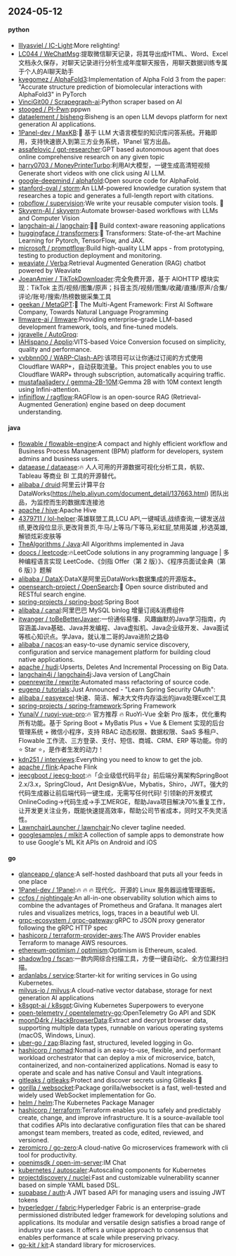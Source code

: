 ## 2024-05-12

#### python
* [lllyasviel / IC-Light](https://github.com/lllyasviel/IC-Light):More relighting!
* [LC044 / WeChatMsg](https://github.com/LC044/WeChatMsg):提取微信聊天记录，将其导出成HTML、Word、Excel文档永久保存，对聊天记录进行分析生成年度聊天报告，用聊天数据训练专属于个人的AI聊天助手
* [kyegomez / AlphaFold3](https://github.com/kyegomez/AlphaFold3):Implementation of Alpha Fold 3 from the paper: "Accurate structure prediction of biomolecular interactions with AlphaFold3" in PyTorch
* [VinciGit00 / Scrapegraph-ai](https://github.com/VinciGit00/Scrapegraph-ai):Python scraper based on AI
* [stooged / PI-Pwn](https://github.com/stooged/PI-Pwn):pppwn
* [dataelement / bisheng](https://github.com/dataelement/bisheng):Bisheng is an open LLM devops platform for next generation AI applications.
* [1Panel-dev / MaxKB](https://github.com/1Panel-dev/MaxKB):💬 基于 LLM 大语言模型的知识库问答系统。开箱即用，支持快速嵌入到第三方业务系统，1Panel 官方出品。
* [assafelovic / gpt-researcher](https://github.com/assafelovic/gpt-researcher):GPT based autonomous agent that does online comprehensive research on any given topic
* [harry0703 / MoneyPrinterTurbo](https://github.com/harry0703/MoneyPrinterTurbo):利用AI大模型，一键生成高清短视频 Generate short videos with one click using AI LLM.
* [google-deepmind / alphafold](https://github.com/google-deepmind/alphafold):Open source code for AlphaFold.
* [stanford-oval / storm](https://github.com/stanford-oval/storm):An LLM-powered knowledge curation system that researches a topic and generates a full-length report with citations.
* [roboflow / supervision](https://github.com/roboflow/supervision):We write your reusable computer vision tools. 💜
* [Skyvern-AI / skyvern](https://github.com/Skyvern-AI/skyvern):Automate browser-based workflows with LLMs and Computer Vision
* [langchain-ai / langchain](https://github.com/langchain-ai/langchain):🦜🔗 Build context-aware reasoning applications
* [huggingface / transformers](https://github.com/huggingface/transformers):🤗 Transformers: State-of-the-art Machine Learning for Pytorch, TensorFlow, and JAX.
* [microsoft / promptflow](https://github.com/microsoft/promptflow):Build high-quality LLM apps - from prototyping, testing to production deployment and monitoring.
* [weaviate / Verba](https://github.com/weaviate/Verba):Retrieval Augmented Generation (RAG) chatbot powered by Weaviate
* [JoeanAmier / TikTokDownloader](https://github.com/JoeanAmier/TikTokDownloader):完全免费开源，基于 AIOHTTP 模块实现：TikTok 主页/视频/图集/原声；抖音主页/视频/图集/收藏/直播/原声/合集/评论/账号/搜索/热榜数据采集工具
* [geekan / MetaGPT](https://github.com/geekan/MetaGPT):🌟 The Multi-Agent Framework: First AI Software Company, Towards Natural Language Programming
* [llmware-ai / llmware](https://github.com/llmware-ai/llmware):Providing enterprise-grade LLM-based development framework, tools, and fine-tuned models.
* [jgravelle / AutoGroq](https://github.com/jgravelle/AutoGroq):
* [IAHispano / Applio](https://github.com/IAHispano/Applio):VITS-based Voice Conversion focused on simplicity, quality and performance.
* [vvbbnn00 / WARP-Clash-API](https://github.com/vvbbnn00/WARP-Clash-API):该项目可以让你通过订阅的方式使用Cloudflare WARP+，自动获取流量。This project enables you to use Cloudflare WARP+ through subscription, automatically acquiring traffic.
* [mustafaaljadery / gemma-2B-10M](https://github.com/mustafaaljadery/gemma-2B-10M):Gemma 2B with 10M context length using Infini-attention.
* [infiniflow / ragflow](https://github.com/infiniflow/ragflow):RAGFlow is an open-source RAG (Retrieval-Augmented Generation) engine based on deep document understanding.

#### java
* [flowable / flowable-engine](https://github.com/flowable/flowable-engine):A compact and highly efficient workflow and Business Process Management (BPM) platform for developers, system admins and business users.
* [dataease / dataease](https://github.com/dataease/dataease):🔥 人人可用的开源数据可视化分析工具，帆软、Tableau 等商业 BI 工具的开源替代。
* [alibaba / druid](https://github.com/alibaba/druid):阿里云计算平台DataWorks(https://help.aliyun.com/document_detail/137663.html) 团队出品，为监控而生的数据库连接池
* [apache / hive](https://github.com/apache/hive):Apache Hive
* [4379711 / lol-helper](https://github.com/4379711/lol-helper):英雄联盟工具,LCU API,一键喊话,战绩查询,一键发送战绩,更改段位显示,更改背景页,牛马/上等马/下等马,彩虹屁,禁用英雄 ,秒选英雄,解锁炫彩皮肤等
* [TheAlgorithms / Java](https://github.com/TheAlgorithms/Java):All Algorithms implemented in Java
* [doocs / leetcode](https://github.com/doocs/leetcode):🔥LeetCode solutions in any programming language | 多种编程语言实现 LeetCode、《剑指 Offer（第 2 版）》、《程序员面试金典（第 6 版）》题解
* [alibaba / DataX](https://github.com/alibaba/DataX):DataX是阿里云DataWorks数据集成的开源版本。
* [opensearch-project / OpenSearch](https://github.com/opensearch-project/OpenSearch):🔎 Open source distributed and RESTful search engine.
* [spring-projects / spring-boot](https://github.com/spring-projects/spring-boot):Spring Boot
* [alibaba / canal](https://github.com/alibaba/canal):阿里巴巴 MySQL binlog 增量订阅&消费组件
* [itwanger / toBeBetterJavaer](https://github.com/itwanger/toBeBetterJavaer):一份通俗易懂、风趣幽默的Java学习指南，内容涵盖Java基础、Java并发编程、Java虚拟机、Java企业级开发、Java面试等核心知识点。学Java，就认准二哥的Java进阶之路😄
* [alibaba / nacos](https://github.com/alibaba/nacos):an easy-to-use dynamic service discovery, configuration and service management platform for building cloud native applications.
* [apache / hudi](https://github.com/apache/hudi):Upserts, Deletes And Incremental Processing on Big Data.
* [langchain4j / langchain4j](https://github.com/langchain4j/langchain4j):Java version of LangChain
* [openrewrite / rewrite](https://github.com/openrewrite/rewrite):Automated mass refactoring of source code.
* [eugenp / tutorials](https://github.com/eugenp/tutorials):Just Announced - "Learn Spring Security OAuth":
* [alibaba / easyexcel](https://github.com/alibaba/easyexcel):快速、简洁、解决大文件内存溢出的java处理Excel工具
* [spring-projects / spring-framework](https://github.com/spring-projects/spring-framework):Spring Framework
* [YunaiV / ruoyi-vue-pro](https://github.com/YunaiV/ruoyi-vue-pro):🔥 官方推荐 🔥 RuoYi-Vue 全新 Pro 版本，优化重构所有功能。基于 Spring Boot + MyBatis Plus + Vue & Element 实现的后台管理系统 + 微信小程序，支持 RBAC 动态权限、数据权限、SaaS 多租户、Flowable 工作流、三方登录、支付、短信、商城、CRM、ERP 等功能。你的 ⭐️ Star ⭐️，是作者生发的动力！
* [kdn251 / interviews](https://github.com/kdn251/interviews):Everything you need to know to get the job.
* [apache / flink](https://github.com/apache/flink):Apache Flink
* [jeecgboot / jeecg-boot](https://github.com/jeecgboot/jeecg-boot):🔥「企业级低代码平台」前后端分离架构SpringBoot 2.x/3.x，SpringCloud，Ant Design&Vue，Mybatis，Shiro，JWT。强大的代码生成器让前后端代码一键生成，无需写任何代码! 引领新的开发模式OnlineCoding->代码生成->手工MERGE，帮助Java项目解决70%重复工作，让开发更关注业务，既能快速提高效率，帮助公司节省成本，同时又不失灵活性。
* [LawnchairLauncher / lawnchair](https://github.com/LawnchairLauncher/lawnchair):No clever tagline needed.
* [googlesamples / mlkit](https://github.com/googlesamples/mlkit):A collection of sample apps to demonstrate how to use Google's ML Kit APIs on Android and iOS

#### go
* [glanceapp / glance](https://github.com/glanceapp/glance):A self-hosted dashboard that puts all your feeds in one place
* [1Panel-dev / 1Panel](https://github.com/1Panel-dev/1Panel):🔥 🔥 🔥 现代化、开源的 Linux 服务器运维管理面板。
* [ccfos / nightingale](https://github.com/ccfos/nightingale):An all-in-one observability solution which aims to combine the advantages of Prometheus and Grafana. It manages alert rules and visualizes metrics, logs, traces in a beautiful web UI.
* [grpc-ecosystem / grpc-gateway](https://github.com/grpc-ecosystem/grpc-gateway):gRPC to JSON proxy generator following the gRPC HTTP spec
* [hashicorp / terraform-provider-aws](https://github.com/hashicorp/terraform-provider-aws):The AWS Provider enables Terraform to manage AWS resources.
* [ethereum-optimism / optimism](https://github.com/ethereum-optimism/optimism):Optimism is Ethereum, scaled.
* [shadow1ng / fscan](https://github.com/shadow1ng/fscan):一款内网综合扫描工具，方便一键自动化、全方位漏扫扫描。
* [ardanlabs / service](https://github.com/ardanlabs/service):Starter-kit for writing services in Go using Kubernetes.
* [milvus-io / milvus](https://github.com/milvus-io/milvus):A cloud-native vector database, storage for next generation AI applications
* [k8sgpt-ai / k8sgpt](https://github.com/k8sgpt-ai/k8sgpt):Giving Kubernetes Superpowers to everyone
* [open-telemetry / opentelemetry-go](https://github.com/open-telemetry/opentelemetry-go):OpenTelemetry Go API and SDK
* [moonD4rk / HackBrowserData](https://github.com/moonD4rk/HackBrowserData):Extract and decrypt browser data, supporting multiple data types, runnable on various operating systems (macOS, Windows, Linux).
* [uber-go / zap](https://github.com/uber-go/zap):Blazing fast, structured, leveled logging in Go.
* [hashicorp / nomad](https://github.com/hashicorp/nomad):Nomad is an easy-to-use, flexible, and performant workload orchestrator that can deploy a mix of microservice, batch, containerized, and non-containerized applications. Nomad is easy to operate and scale and has native Consul and Vault integrations.
* [gitleaks / gitleaks](https://github.com/gitleaks/gitleaks):Protect and discover secrets using Gitleaks 🔑
* [gorilla / websocket](https://github.com/gorilla/websocket):Package gorilla/websocket is a fast, well-tested and widely used WebSocket implementation for Go.
* [helm / helm](https://github.com/helm/helm):The Kubernetes Package Manager
* [hashicorp / terraform](https://github.com/hashicorp/terraform):Terraform enables you to safely and predictably create, change, and improve infrastructure. It is a source-available tool that codifies APIs into declarative configuration files that can be shared amongst team members, treated as code, edited, reviewed, and versioned.
* [zeromicro / go-zero](https://github.com/zeromicro/go-zero):A cloud-native Go microservices framework with cli tool for productivity.
* [openimsdk / open-im-server](https://github.com/openimsdk/open-im-server):IM Chat
* [kubernetes / autoscaler](https://github.com/kubernetes/autoscaler):Autoscaling components for Kubernetes
* [projectdiscovery / nuclei](https://github.com/projectdiscovery/nuclei):Fast and customizable vulnerability scanner based on simple YAML based DSL.
* [supabase / auth](https://github.com/supabase/auth):A JWT based API for managing users and issuing JWT tokens
* [hyperledger / fabric](https://github.com/hyperledger/fabric):Hyperledger Fabric is an enterprise-grade permissioned distributed ledger framework for developing solutions and applications. Its modular and versatile design satisfies a broad range of industry use cases. It offers a unique approach to consensus that enables performance at scale while preserving privacy.
* [go-kit / kit](https://github.com/go-kit/kit):A standard library for microservices.
